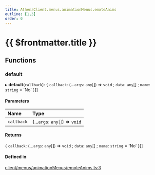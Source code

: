 ```yaml
---
title: AthenaClient.menus.animationMenus.emoteAnims
outline: [1,3]
order: 0
---
```


# {{ $frontmatter.title }}


## Functions

### default

▸ **default**(`callback`): { `callback`: (...`args`: `any`[]) => `void` ; `data`: `any`[] ; `name`: `string` = 'No' }[]

#### Parameters

| Name | Type |
| :------ | :------ |
| `callback` | (...`args`: `any`[]) => `void` |

#### Returns

{ `callback`: (...`args`: `any`[]) => `void` ; `data`: `any`[] ; `name`: `string` = 'No' }[]

#### Defined in

[client/menus/animationMenus/emoteAnims.ts:3](https://github.com/Stuyk/altv-athena/blob/552012ca4/src/core/client/menus/animationMenus/emoteAnims.ts#L3)
